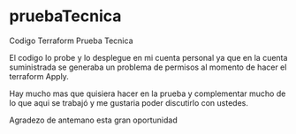 # pruebaTecnica
Codigo Terraform Prueba Tecnica

El codigo lo probe y lo desplegue en mi cuenta personal ya que en la cuenta suministrada se generaba un problema de permisos al momento de hacer el terraform Apply.

Hay mucho mas que quisiera hacer en la prueba y complementar mucho de lo que aqui se trabajó y me gustaria poder discutirlo con ustedes.

Agradezo de antemano esta gran oportunidad
